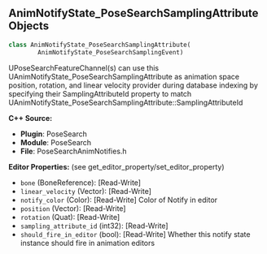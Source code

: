 ## AnimNotifyState_PoseSearchSamplingAttribute Objects

```python
class AnimNotifyState_PoseSearchSamplingAttribute(
        AnimNotifyState_PoseSearchSamplingEvent)
```

UPoseSearchFeatureChannel(s) can use this UAnimNotifyState_PoseSearchSamplingAttribute as animation space position, rotation, and linear velocity provider
during database indexing by specifying their SamplingAttributeId property to match UAnimNotifyState_PoseSearchSamplingAttribute::SamplingAttributeId

**C++ Source:**

- **Plugin**: PoseSearch
- **Module**: PoseSearch
- **File**: PoseSearchAnimNotifies.h

**Editor Properties:** (see get_editor_property/set_editor_property)

- ``bone`` (BoneReference):  [Read-Write]
- ``linear_velocity`` (Vector):  [Read-Write]
- ``notify_color`` (Color):  [Read-Write] Color of Notify in editor
- ``position`` (Vector):  [Read-Write]
- ``rotation`` (Quat):  [Read-Write]
- ``sampling_attribute_id`` (int32):  [Read-Write]
- ``should_fire_in_editor`` (bool):  [Read-Write] Whether this notify state instance should fire in animation editors

<a id="unreal.AnimNotifyState_PoseSearchBranchIn"></a>